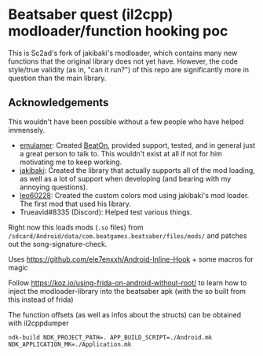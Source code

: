 # Beatsaber quest (il2cpp) modloader/function hooking poc

This is Sc2ad's fork of jakibaki's modloader, which contains many new functions that the original library does not yet have. However, the code style/true validity (as in, "can it run?") of this repo are significantly more in question than the main library.

## Acknowledgements

This wouldn't have been possible without a few people who have helped immensely.

- [emulamer](https://github.com/emulamer/): Created [BeatOn](https://github.com/emulamer/BeatOn), provided support, tested, and in general just a great person to talk to. This wouldn't exist at all if not for him motivating me to keep working.
- [jakibaki](https://github.com/jakibaki/): Created the library that actually supports all of the mod loading, as well as a lot of support when developing (and bearing with my annoying questions).
- [leo60228](https://github.com/leo60228): Created the custom colors mod using jakibaki's mod loader. The first mod that used his library.
- Trueavid#8335 (Discord): Helped test various things.

Right now this loads mods (`.so` files) from `/sdcard/Android/data/com.beatgames.beatsaber/files/mods/` and patches out the song-signature-check.

Uses https://github.com/ele7enxxh/Android-Inline-Hook + some macros for magic

Follow https://koz.io/using-frida-on-android-without-root/ to learn how to inject the modloader-library into the beatsaber apk (with the so built from this instead of frida)

The function offsets (as well as infos about the structs) can be obtained with il2cppdumper

```
ndk-build NDK_PROJECT_PATH=. APP_BUILD_SCRIPT=./Android.mk NDK_APPLICATION_MK=./Application.mk
```